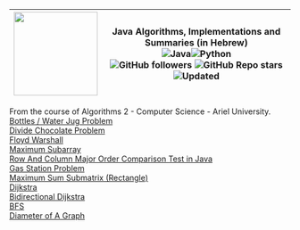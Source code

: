 
| <img width="150" height="150" src="https://cdn.iconscout.com/icon/free/png-256/algorithms-data-flow-chart-hierarchy-circle-analytics-2-5256.png">| Java Algorithms, Implementations and Summaries (in Hebrew)<br><img alt="Java" src="https://img.shields.io/badge/java-%23ED8B00.svg?&style=for-the-badge&logo=java&logoColor=white"/><img alt="Python" src="https://img.shields.io/badge/python%20-%2314354C.svg?&style=for-the-badge&logo=python&logoColor=white"/><br>![GitHub followers](https://img.shields.io/github/followers/DorAzaria?label=Follow&style=social) ![GitHub Repo stars](https://img.shields.io/github/stars/DorAzaria/Problems-on-Algorithms-2?style=social) ![Updated](https://img.shields.io/badge/Updated-2021-green)|
| --- | --- | 

From the course of Algorithms 2 - Computer Science - Ariel University.<br>
[Bottles / Water Jug Problem](https://github.com/DorAzaria/Problems-on-Algorithms-2/tree/main/BottleProblem)<br>
[Divide Chocolate Problem](https://github.com/DorAzaria/Problems-on-Algorithms-2/blob/main/DivideChocolateProblem/DivideChocolateProblem.java)<br>
[Floyd Warshall](https://github.com/DorAzaria/Problems-on-Algorithms-2/tree/main/FloydWarshall)<br>
[Maximum Subarray](https://github.com/DorAzaria/Problems-on-Algorithms-2/tree/main/MaximumSubarray)<br>
[Row And Column Major Order Comparison Test in Java](https://github.com/DorAzaria/Problems-on-Algorithms-2/blob/main/RowColMajorOrder/RowNColComparison.java)<br>
[Gas Station Problem](https://github.com/DorAzaria/Problems-on-Algorithms-2/tree/main/GasStationProblem)<br>
[Maximum Sum Submatrix (Rectangle)](https://github.com/DorAzaria/Problems-on-Algorithms-2/tree/main/MaximumSubmatrix)<br>
[Dijkstra](https://github.com/DorAzaria/Problems-on-Algorithms-2/tree/main/Dijkstra)<br>
[Bidirectional Dijkstra](https://github.com/DorAzaria/Problems-on-Algorithms-2/tree/main/Dijkstra/BidirectionalDijkstra)<br>
[BFS](https://github.com/DorAzaria/Problems-on-Algorithms-2/tree/main/BFS)<br>
[Diameter of A Graph](https://github.com/DorAzaria/Problems-on-Algorithms-2/tree/main/DiameterOfAGraph)<br>




